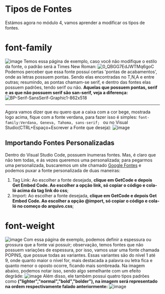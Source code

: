 # Tipos de Fontes 
Estámos agora no módulo 4, vamos aprender a modificar os tipos de fontes.

# font-family 
![image](https://github.com/user-attachments/assets/f3e121ae-5a5f-40ae-bae2-e3b423d839dd)
Temos essa página de exemplo, caso você não modifique o estilo da fonte, o padrão será a Times New Roman:
![0_QBGG7EdJWTMq6goC](https://github.com/user-attachments/assets/0181afd3-a366-475e-8f60-40ad967cdfb3)
Podemos perceber que essa fonte possuí certas 'pontas de acabamentos', onde as letras possuem pontas. Sendo elas encontradas no T,N,A e entre outras; resumindo, as pontas chamam-se serif, e dentro das fontes elas possuem padrões, tendo serif ou não.
**Aquelas que possuem pontas, serif e as que não possuem serif são san-serif, veja a diferença:** 
![BP-Serif-SansSerif-Graphic1-862x518](https://github.com/user-attachments/assets/725a3018-c9e3-444c-82f9-079a9e05476c)
***
Agora vamos dizer que eu quero que a caixa com a cor bege, mostrada logo acima, fique com a fonte verdana, para fazer isso é simples: ``font-family:Verdana, Geneva, Tahoma, sans-serif; `` ou no Visual Studio(CTRL+Espaço+Escrever a Fonte que deseja):
![image](https://github.com/user-attachments/assets/500c317c-eb99-4491-a90c-4acc406d924f)

## Importando Fontes Personalizadas
Dentro do Visual Studio Code, possuem ínumeras fontes. Mas, é claro que não tem todas, e ás vezes queremos uma personalizada; para pegarmos uma personalizada, 
buscaremos um site chamado [Google Fontes](https://fonts.google.com/)  e podemos puxar a fonte personalizada de duas maneiras:
1. Tag Link: Ao escolher a fonte desejada, **clique em GetCode e depois Get Embed Code. Ao escolher a opção link, só copiar o código e cola-ló acima da tag link do css**;
2. Import: Ao escolher a fonte desejada, **clique em GetCode e depois Get Embed Code. Ao escolher a opção @import, só copiar o código e cola-ló no começo do arquivo.css**;

# font-weight
![image](https://github.com/user-attachments/assets/a5fa6b36-db57-44ff-b536-1b4de0ebd112)
Com essa página de exemplo, podemos definir a espessura ou grossura que a fonte vai possuir; observação, temos fontes que não possuem variações de espessura, por isso, vamos usar uma fonte chamada POPINS, que possue todas as variantes.
Essas variantes são do nível 1 até 9, onde quanto maior o nível for, mais destacada a palavra ou letra fica e quanto menor o oposto ocorre, ficando mais sombreada. Na imagem abaixo, podemos notar isso, sendo algo semelhante com um efeito degrâde:
![image](https://github.com/user-attachments/assets/82df9c33-58a6-44dc-a204-5c46326ade53)
Além disso, ele também possui quatro tipos padrões como **("lighter","normal","bold","bolder"), na imagem será representado na ordem respectivamente falado anteriormente:**
![image](https://github.com/user-attachments/assets/c783058d-b167-4434-8cd9-f6e04d1dbb01)
